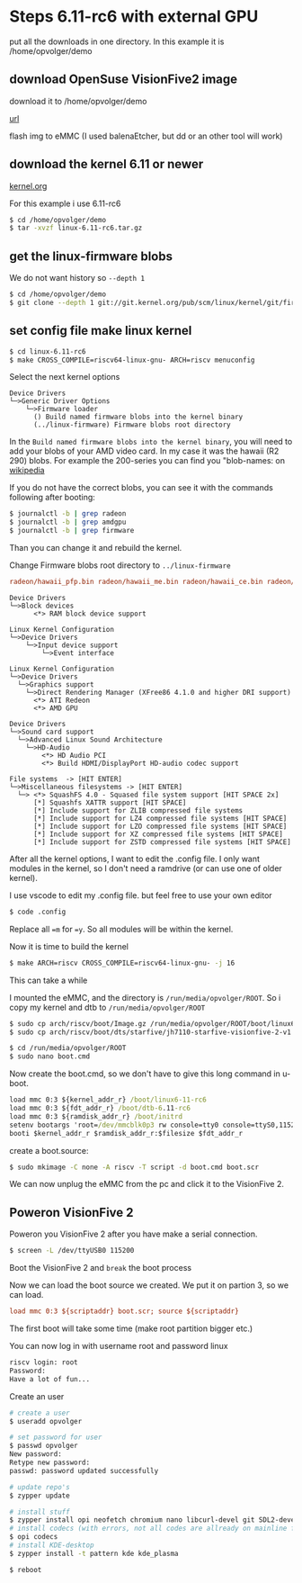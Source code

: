 # Steps 6.11-rc6 with external GPU

put all the downloads in one directory. In this example it is /home/opvolger/demo

## download OpenSuse VisionFive2 image

download it to /home/opvolger/demo

[url](https://en.opensuse.org/HCL:VisionFive2)

flash img to eMMC (I used balenaEtcher, but dd or an other tool will work)

## download the kernel 6.11 or newer

[kernel.org](https://kernel.org/)

For this example i use 6.11-rc6

```bash
$ cd /home/opvolger/demo
$ tar -xvzf linux-6.11-rc6.tar.gz
```

## get the linux-firmware blobs

We do not want history so `--depth 1`

```bash
$ cd /home/opvolger/demo
$ git clone --depth 1 git://git.kernel.org/pub/scm/linux/kernel/git/firmware/linux-firmware.git
```

## set config file make linux kernel

```bash
$ cd linux-6.11-rc6
$ make CROSS_COMPILE=riscv64-linux-gnu- ARCH=riscv menuconfig
```

Select the next kernel options

```
Device Drivers
└─>Generic Driver Options
    └─>Firmware loader
      () Build named firmware blobs into the kernel binary
      (../linux-firmware) Firmware blobs root directory
```

In the `Build named firmware blobs into the kernel binary`, you will need to add your blobs of your AMD video card. In my case it was the hawaii (R2 290) blobs.
For example the 200-series you can find you "blob-names: on [wikipedia](https://en.wikipedia.org/wiki/Radeon_200_series)

If you do not have the correct blobs, you can see it with the commands following after booting:

```bash
$ journalctl -b | grep radeon
$ journalctl -b | grep amdgpu
$ journalctl -b | grep firmware
```

Than you can change it and rebuild the kernel.

Change Firmware blobs root directory to `../linux-firmware`

```ini
radeon/hawaii_pfp.bin radeon/hawaii_me.bin radeon/hawaii_ce.bin radeon/hawaii_mec.bin radeon/hawaii_mc.bin radeon/hawaii_rlc.bin radeon/hawaii_sdma.bin radeon/hawaii_smc.bin radeon/hawaii_k_smc.bin radeon/HAWAII_pfp.bin radeon/HAWAII_me.bin radeon/HAWAII_ce.bin radeon/HAWAII_mec.bin radeon/HAWAII_mc.bin radeon/HAWAII_mc2.bin radeon/HAWAII_rlc.bin radeon/HAWAII_sdma.bin radeon/HAWAII_smc.bin
```

```
Device Drivers
└─>Block devices
      <*> RAM block device support

Linux Kernel Configuration
└─>Device Drivers
    └─>Input device support
        └─>Event interface

Linux Kernel Configuration
└─>Device Drivers
  └─>Graphics support
    └─>Direct Rendering Manager (XFree86 4.1.0 and higher DRI support)
      <*> ATI Redeon
      <*> AMD GPU

Device Drivers
└─>Sound card support
  └─>Advanced Linux Sound Architecture
    └─>HD-Audio
        <*> HD Audio PCI
        <*> Build HDMI/DisplayPort HD-audio codec support

File systems  -> [HIT ENTER]
└─>Miscellaneous filesystems -> [HIT ENTER]
  └─> <*> SquashFS 4.0 - Squased file system support [HIT SPACE 2x]
      [*] Squashfs XATTR support [HIT SPACE]
      [*] Include support for ZLIB compressed file systems
      [*] Include support for LZ4 compressed file systems [HIT SPACE]
      [*] Include support for LZO compressed file systems [HIT SPACE]
      [*] Include support for XZ compressed file systems [HIT SPACE]
      [*] Include support for ZSTD compressed file systems [HIT SPACE]
```

After all the kernel options, I want to edit the .config file. I only want modules in the kernel, so I don't need a ramdrive (or can use one of older kernel).

I use vscode to edit my .config file. but feel free to use your own editor

```bash
$ code .config
```

Replace all `=m` for `=y`. So all modules will be within the kernel.

Now it is time to build the kernel

```bash
$ make ARCH=riscv CROSS_COMPILE=riscv64-linux-gnu- -j 16
```

This can take a while

I mounted the eMMC, and the directory is `/run/media/opvolger/ROOT`.
So i copy my kernel and dtb to `/run/media/opvolger/ROOT`

```bash
$ sudo cp arch/riscv/boot/Image.gz /run/media/opvolger/ROOT/boot/linux6-11-rc6
$ sudo cp arch/riscv/boot/dts/starfive/jh7110-starfive-visionfive-2-v1.3b.dtb /run/media/opvolger/ROOT/boot/dtb-6.11-rc6

$ cd /run/media/opvolger/ROOT
$ sudo nano boot.cmd
```

Now create the boot.cmd, so we don't have to give this long command in u-boot.

```boot.cmd
load mmc 0:3 ${kernel_addr_r} /boot/linux6-11-rc6
load mmc 0:3 ${fdt_addr_r} /boot/dtb-6.11-rc6
load mmc 0:3 ${ramdisk_addr_r} /boot/initrd
setenv bootargs 'root=/dev/mmcblk0p3 rw console=tty0 console=ttyS0,115200 earlycon rootwait stmmaceth=chain_mode:1 selinux=0'
booti $kernel_addr_r $ramdisk_addr_r:$filesize $fdt_addr_r
```

create a boot.source:

```bash
$ sudo mkimage -C none -A riscv -T script -d boot.cmd boot.scr
```

We can now unplug the eMMC from the pc and click it to the VisionFive 2.

## Poweron VisionFive 2

Poweron you VisionFive 2 after you have make a serial connection.

```bash
$ screen -L /dev/ttyUSB0 115200
```

Boot the VisionFive 2 and `break` the boot process

Now we can load the boot source we created. We put it on partion 3, so we can load.

```ini
load mmc 0:3 ${scriptaddr} boot.scr; source ${scriptaddr}
```

The first boot will take some time (make root partition bigger etc.)

You can now log in with username root and password linux

```bash
riscv login: root
Password: 
Have a lot of fun...
```

Create an user

```bash
# create a user
$ useradd opvolger

# set password for user
$ passwd opvolger
New password: 
Retype new password: 
passwd: password updated successfully

# update repo's
$ zypper update

# install stuff
$ zypper install opi neofetch chromium nano libcurl-devel git SDL2-devel git openal-soft-devel libvpx-devel alsa-devel flac-devel
# install codecs (with errors, not all codes are allready on mainline for risc-v) option 2
$ opi codecs
# install KDE-desktop
$ zypper install -t pattern kde kde_plasma

$ reboot
```

